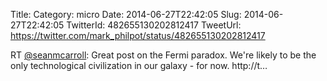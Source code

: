 Title: 
Category: micro
Date: 2014-06-27T22:42:05
Slug: 2014-06-27T22:42:05
TwitterId: 482655130202812417
TweetUrl: https://twitter.com/mark_philpot/status/482655130202812417

RT [@seanmcarroll](https://twitter.com/seanmcarroll): Great post on the Fermi paradox. We're likely to be the only technological civilization in our galaxy - for now.
http://t…